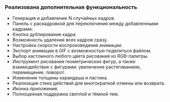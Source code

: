 ### Реализована дополнительная функциональность
* Генерация и добавление N случайных кадров.
* Панель с раскадровкой для переключения между добавленными кадрами.
* Кнопка дублирования кадра
* Возможность удаления всех кадров сразу.
* Настройка скорости воспроизведения анимации.
* Экспорт анимации в GIF с возможностью поделиться файлом.
* Выбор кастомного любого цвета рисования из RGB-палитры.
* Инструмент рисования геометрических фигур, а также взаимодействие с фигурами: увеличение растягиванием, перемещение, поворот.
* Изменение толщины карандаша и ластика.
* Реализация стека действий для многократной отмены или возврата.
* Иконка приложения.
* Полноценная поддержка светлой и тёмной тем.
